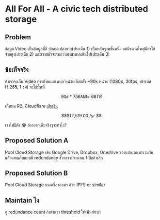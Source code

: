 # All For All - A civic tech distributed storage

## Problem
ข้อมูล Video เป็นข้อมูลที่ดี ปลอมแปลงยาก(ประเด็น 1) เป็นหลักฐานชั้นหนึ่ง แต่มีขนาดใหญ่มีค่าใช้จ่ายสูง(ประเด็น 2) และเรากลัวจะรบกวนอาสามากเกินไป(ประเด็น 3)

## ข้อเท็จจริง
ถ้าเราจะเก็บ Video การนับคะแนนทุก`หน่วยเลือกตั้ง ~90k หน่วย (1080p, 30fps, เข้ารหัส H.265, 1 ชม) [จะใช้พื้นที่](https://www.seagate.com/as/en/video-storage-calculator/)


```math
90k * 756 MB = ~68 TB 
```

เก็บบน R2, Cloudflare [เสียเงิน](https://r2-calculator.cloudflare.com/) 

```math
$12,519.00 /yr 
```

เราไม่มีตัง 😭 ถ้าอยากเก็บจริงๆจะทำไง? 

## Proposed Solution A
Pool Cloud Storage เช่น Google Drive, Dropbox, Onedrive ของแต่ละคนมารวมกัน แล้วแยกเก็บแบบมี redundancy ชั่วคราวประมาณ 1 ปีแล้วเลิก

## Proposed Solution B
Pool Cloud Storage บนเครื่องคอมฯ ด้วย IPFS or similar

## Maintain ไง
ดู redundance count ถ้าต่ำกว่า threshold ให้เพิ่มสำเนา